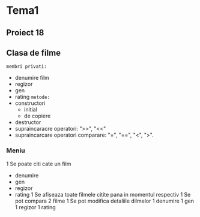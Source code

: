 # Tema1

## Proiect 18  
## Clasa de filme
`membri privati:`  
* denumire film
* regizor
* gen
* rating
`metode:`  
* constructori
  * initial
  * de copiere
* destructor
* supraincaracre operatori: ">>", "<<"  
* supraincarcare operatori comparare: "=", "==", "<", ">".

### Meniu

1 Se poate citi cate un film
  * denumire
  * gen
  * regizor
  * rating
1 Se afiseaza toate filmele citite pana in momentul respectiv
1 Se pot compara 2 filme
1 Se pot modifica detaliile dilmelor
  1 denumire
  1 gen
  1 regizor
  1 rating
